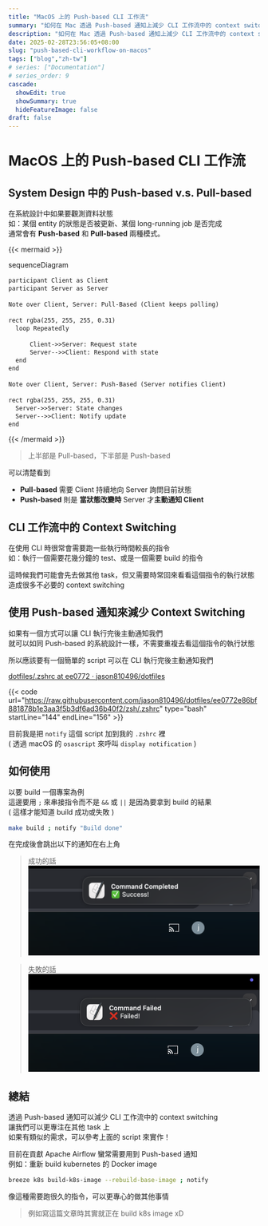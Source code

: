 ```yaml
---
title: "MacOS 上的 Push-based CLI 工作流"
summary: "如何在 Mac 透過 Push-based 通知上減少 CLI 工作流中的 context switching"
description: "如何在 Mac 透過 Push-based 通知上減少 CLI 工作流中的 context switching"
date: 2025-02-28T23:56:05+08:00
slug: "push-based-cli-workflow-on-macos"
tags: ["blog","zh-tw"]
# series: ["Documentation"]
# series_order: 9
cascade:
  showEdit: true
  showSummary: true
  hideFeatureImage: false
draft: false
---
```


# MacOS 上的 Push-based CLI 工作流

## System Design 中的 Push-based v.s. Pull-based

在系統設計中如果要觀測資料狀態 <br>
如：某個 entity 的狀態是否被更新、某個 long-running job 是否完成 <br>
通常會有 **Push-based** 和 **Pull-based** 兩種模式。

{{< mermaid >}}


sequenceDiagram

    participant Client as Client
    participant Server as Server

    Note over Client, Server: Pull-Based (Client keeps polling)

    rect rgba(255, 255, 255, 0.31)
      loop Repeatedly
        
          Client->>Server: Request state
          Server-->>Client: Respond with state
      end
    end

    Note over Client, Server: Push-Based (Server notifies Client)

    rect rgba(255, 255, 255, 0.31)
      Server->>Server: State changes
      Server-->>Client: Notify update
    end

{{< /mermaid >}}
> 上半部是 Pull-based，下半部是 Push-based

可以清楚看到 <br>
- **Pull-based** 需要 Client 持續地向 Server 詢問目前狀態
- **Push-based** 則是 **當狀態改變時** Server 才**主動通知 Client**

## CLI 工作流中的 Context Switching

在使用 CLI 時很常會需要跑一些執行時間較長的指令 <br>
如：執行一個需要花幾分鐘的 test、或是一個需要 build 的指令 <br>

這時候我們可能會先去做其他 task，但又需要時常回來看看這個指令的執行狀態 <br>
造成很多不必要的 context switching <br>

## 使用 Push-based 通知來減少 Context Switching

如果有一個方式可以讓 CLI 執行完後主動通知我們 <br>
就可以如同 Push-based 的系統設計一樣，不需要重複去看這個指令的執行狀態 <br>

所以應該要有一個簡單的 script 可以在 CLI 執行完後主動通知我們 <br>

[dotfiles/.zshrc at ee0772 · jason810496/dotfiles](https://github.com/jason810496/dotfiles/blob/ee0772e86bf881878b1e3aa3f5b3df6ad36b40f2/zsh/.zshrc#L144-L156) 

{{< code url="https://raw.githubusercontent.com/jason810496/dotfiles/ee0772e86bf881878b1e3aa3f5b3df6ad36b40f2/zsh/.zshrc" type="bash" startLine="144" endLine="156" >}}

目前我是把 `notify` 這個 script 加到我的 `.zshrc` 裡 <br>
( 透過 macOS 的 `osascript` 來呼叫 `display notification` ) <br>

## 如何使用

以要 build 一個專案為例 <br>
這邊要用 `;` 來串接指令而不是 `&&` 或 `||` 是因為要拿到 build 的結果 <br>
( 這樣才能知道 build 成功或失敗 ) <br>
```bash
make build ; notify "Build done"
```
在完成後會跳出以下的通知在右上角 <br>
> 成功的話
> ![notify-success](success-result.png)

> 失敗的話
> ![notify-failed](failed-result.png)


## 總結

透過 Push-based 通知可以減少 CLI 工作流中的 context switching <br>
讓我們可以更專注在其他 task 上 <br>
如果有類似的需求，可以參考上面的 script 來實作！ <br>

目前在貢獻 Apache Airflow 蠻常需要用到 Push-based 通知 <br>
例如：重新 build kubernetes 的 Docker image <br>

```bash
breeze k8s build-k8s-image --rebuild-base-image ; notify
```

像這種需要跑很久的指令，可以更專心的做其他事情 <br>
> 例如寫這篇文章時其實就正在 build k8s image xD